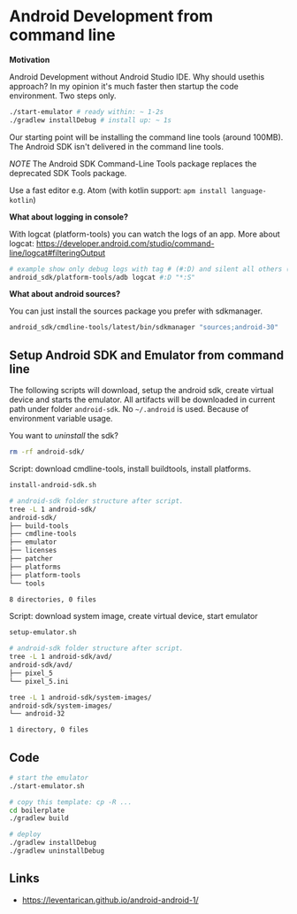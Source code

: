 # Android Development from command line

__Motivation__

Android Development without Android Studio IDE. Why should usethis approach? In my opinion it's much faster then startup the code environment. Two steps only.

```bash
./start-emulator # ready within: ~ 1-2s
./gradlew installDebug # install up: ~ 1s
```

Our starting point will be installing the command line tools (around 100MB).
The Android SDK isn't delivered in the command line tools.

_NOTE_ The Android SDK Command-Line Tools package replaces the deprecated SDK Tools package.

Use a fast editor e.g. Atom (with kotlin support: `apm install language-kotlin`)

__What about logging in console?__

With logcat (platform-tools) you can watch the logs of an app.
More about logcat: https://developer.android.com/studio/command-line/logcat#filteringOutput
```bash
# example show only debug logs with tag # (#:D) and silent all others (*:S)
android_sdk/platform-tools/adb logcat #:D "*:S"
```

__What about android sources?__

You can just install the sources package you prefer with sdkmanager.
```bash
android_sdk/cmdline-tools/latest/bin/sdkmanager "sources;android-30"
```

## Setup Android SDK and Emulator from command line
The following scripts will download, setup the android sdk, create virtual device and starts the emulator.
All artifacts will be downloaded in current path under folder `android-sdk`. No `~/.android` is used. Because of environment variable usage.

You want to _uninstall_ the sdk?
```bash
rm -rf android-sdk/
```

Script: download cmdline-tools, install buildtools, install platforms.
```bash
install-android-sdk.sh

# android-sdk folder structure after script.
tree -L 1 android-sdk/
android-sdk/
├── build-tools
├── cmdline-tools
├── emulator
├── licenses
├── patcher
├── platforms
├── platform-tools
└── tools

8 directories, 0 files
```

Script: download system image, create virtual device, start emulator
```bash
setup-emulator.sh

# android-sdk folder structure after script.
tree -L 1 android-sdk/avd/
android-sdk/avd/
├── pixel_5
└── pixel_5.ini

tree -L 1 android-sdk/system-images/
android-sdk/system-images/
└── android-32

1 directory, 0 files
```

## Code
```bash
# start the emulator
./start-emulator.sh

# copy this template: cp -R ...
cd boilerplate
./gradlew build

# deploy
./gradlew installDebug
./gradlew uninstallDebug
```

## Links
* https://leventarican.github.io/android-android-1/
